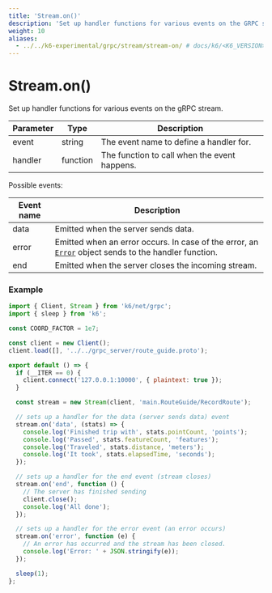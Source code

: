 ```yaml
---
title: 'Stream.on()'
description: 'Set up handler functions for various events on the GRPC stream.'
weight: 10
aliases:
  - ../../k6-experimental/grpc/stream/stream-on/ # docs/k6/<K6_VERSION>/javascript-api/k6-experimental/grpc/stream/stream-on/
---
```


# Stream.on()

Set up handler functions for various events on the gRPC stream.

| Parameter | Type     | Description                                  |
| --------- | -------- | -------------------------------------------- |
| event     | string   | The event name to define a handler for.      |
| handler   | function | The function to call when the event happens. |

Possible events:

| Event name | Description                                                                                                                                                                                     |
| ---------- | ----------------------------------------------------------------------------------------------------------------------------------------------------------------------------------------------- |
| data       | Emitted when the server sends data.                                                                                                                                                             |
| error      | Emitted when an error occurs. In case of the error, an [`Error`](https://grafana.com/docs/k6/<K6_VERSION>/javascript-api/k6-net-grpc/stream/stream-error) object sends to the handler function. |
| end        | Emitted when the server closes the incoming stream.                                                                                                                                             |

### Example

<div class="code-group" data-props='{"labels": ["Simple example"], "lineNumbers": [true]}'>

```javascript
import { Client, Stream } from 'k6/net/grpc';
import { sleep } from 'k6';

const COORD_FACTOR = 1e7;

const client = new Client();
client.load([], '../../grpc_server/route_guide.proto');

export default () => {
  if (__ITER == 0) {
    client.connect('127.0.0.1:10000', { plaintext: true });
  }

  const stream = new Stream(client, 'main.RouteGuide/RecordRoute');

  // sets up a handler for the data (server sends data) event
  stream.on('data', (stats) => {
    console.log('Finished trip with', stats.pointCount, 'points');
    console.log('Passed', stats.featureCount, 'features');
    console.log('Traveled', stats.distance, 'meters');
    console.log('It took', stats.elapsedTime, 'seconds');
  });

  // sets up a handler for the end event (stream closes)
  stream.on('end', function () {
    // The server has finished sending
    client.close();
    console.log('All done');
  });

  // sets up a handler for the error event (an error occurs)
  stream.on('error', function (e) {
    // An error has occurred and the stream has been closed.
    console.log('Error: ' + JSON.stringify(e));
  });

  sleep(1);
};
```

</div>
